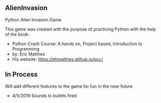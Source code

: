 ## AlienInvasion
Python Alien Invasion Game 

This game was created with the purpose of practicing Python with the help of the book:
- Python Crash Course: A hands on, Project based, Introduction to Programming
- by: Eric Matthes
- His website: https://ehmatthes.github.io/pcc/

## In Process
Will add different features to the game for fun in the near future
- 4/5/2019 Sounds to bullets fired
